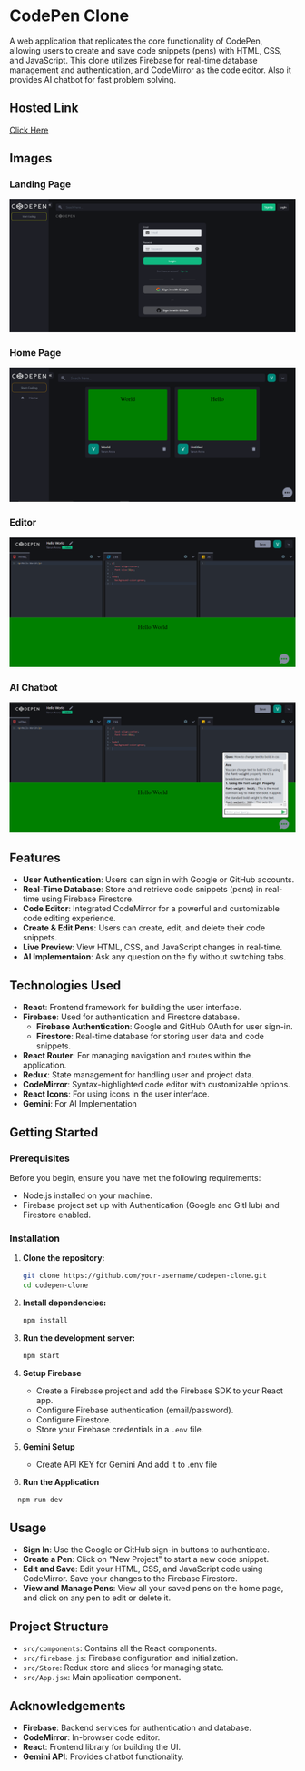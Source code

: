 # CodePen Clone

A web application that replicates the core functionality of CodePen, allowing users to create and save code snippets (pens) with HTML, CSS, and JavaScript. This clone utilizes Firebase for real-time database management and authentication, and CodeMirror as the code editor. Also it provides AI chatbot for fast problem solving.

## Hosted Link

[Click Here](https://codepen-clone-geek.netlify.app/)

## Images

### Landing Page

![Landing Page](https://github.com/varunarora137/codepen-clone/blob/main/src/imgs-for-readme/main.png)

### Home Page

![Home Page](https://github.com/varunarora137/codepen-clone/blob/main/src/imgs-for-readme/projects.png)

### Editor

![Editor](https://github.com/varunarora137/codepen-clone/blob/main/src/imgs-for-readme/code.png)

### AI Chatbot

![AI](https://github.com/varunarora137/codepen-clone/blob/main/src/imgs-for-readme/ai.png)

## Features

- **User Authentication**: Users can sign in with Google or GitHub accounts.
- **Real-Time Database**: Store and retrieve code snippets (pens) in real-time using Firebase Firestore.
- **Code Editor**: Integrated CodeMirror for a powerful and customizable code editing experience.
- **Create & Edit Pens**: Users can create, edit, and delete their code snippets.
- **Live Preview**: View HTML, CSS, and JavaScript changes in real-time.
- **AI Implementaion**: Ask any question on the fly without switching tabs.

## Technologies Used

- **React**: Frontend framework for building the user interface.
- **Firebase**: Used for authentication and Firestore database.
  - **Firebase Authentication**: Google and GitHub OAuth for user sign-in.
  - **Firestore**: Real-time database for storing user data and code snippets.
- **React Router**: For managing navigation and routes within the application.
- **Redux**: State management for handling user and project data.
- **CodeMirror**: Syntax-highlighted code editor with customizable options.
- **React Icons**: For using icons in the user interface.
- **Gemini**: For AI Implementation

## Getting Started

### Prerequisites

Before you begin, ensure you have met the following requirements:

- Node.js installed on your machine.
- Firebase project set up with Authentication (Google and GitHub) and Firestore enabled.

### Installation

1. **Clone the repository:**

   ```bash
   git clone https://github.com/your-username/codepen-clone.git
   cd codepen-clone

   ```

2. **Install dependencies:**

   ```sh
   npm install
   ```

3. **Run the development server:**

   ```sh
   npm start
   ```

4. **Setup Firebase**

   - Create a Firebase project and add the Firebase SDK to your React app.
   - Configure Firebase authentication (email/password).
   - Configure Firestore.
   - Store your Firebase credentials in a `.env` file.

5. **Gemini Setup**

   - Create API KEY for Gemini And add it to .env file

6. **Run the Application**

```sh
  npm run dev
```

## Usage

- **Sign In**: Use the Google or GitHub sign-in buttons to authenticate.
- **Create a Pen**: Click on "New Project" to start a new code snippet.
- **Edit and Save**: Edit your HTML, CSS, and JavaScript code using CodeMirror. Save your changes to the Firebase Firestore.
- **View and Manage Pens**: View all your saved pens on the home page, and click on any pen to edit or delete it.

## Project Structure

- `src/components`: Contains all the React components.
- `src/firebase.js`: Firebase configuration and initialization.
- `src/Store`: Redux store and slices for managing state.
- `src/App.jsx`: Main application component.

## Acknowledgements

- **Firebase**: Backend services for authentication and database.
- **CodeMirror**: In-browser code editor.
- **React**: Frontend library for building the UI.
- **Gemini API**: Provides chatbot functionality.
